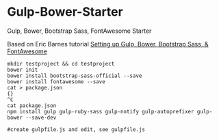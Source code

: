Gulp-Bower-Starter
==================

Gulp, Bower, Bootstrap Sass, FontAwesome Starter

Based on Eric Barnes tutorial [Setting up Gulp, Bower, Bootstrap Sass, & FontAwesome](http://ericlbarnes.com/setting-gulp-bower-bootstrap-sass-fontawesome/)

```
mkdir testproject && cd testproject
bower init
bower install bootstrap-sass-official --save
bower install fontawesome --save
cat > package.json
{}
^C
cat package.json
npm install gulp gulp-ruby-sass gulp-notify gulp-autoprefixer gulp-bower --save-dev

#create gulpfile.js and edit, see gulpfile.js
```
